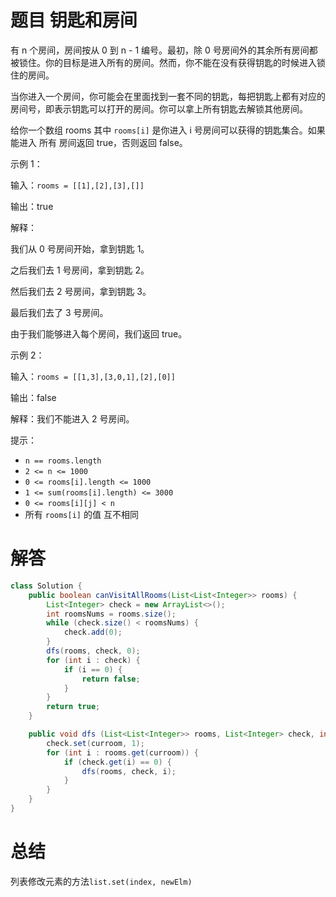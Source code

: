 # 题目 钥匙和房间

有 n 个房间，房间按从 0 到 n - 1 编号。最初，除 0 号房间外的其余所有房间都被锁住。你的目标是进入所有的房间。然而，你不能在没有获得钥匙的时候进入锁住的房间。

当你进入一个房间，你可能会在里面找到一套不同的钥匙，每把钥匙上都有对应的房间号，即表示钥匙可以打开的房间。你可以拿上所有钥匙去解锁其他房间。

给你一个数组 rooms 其中 ```rooms[i]``` 是你进入 i 号房间可以获得的钥匙集合。如果能进入 所有 房间返回 true，否则返回 false。

 

示例 1：

输入：```rooms = [[1],[2],[3],[]]```

输出：true

解释：

我们从 0 号房间开始，拿到钥匙 1。

之后我们去 1 号房间，拿到钥匙 2。

然后我们去 2 号房间，拿到钥匙 3。

最后我们去了 3 号房间。

由于我们能够进入每个房间，我们返回 true。

示例 2：

输入：```rooms = [[1,3],[3,0,1],[2],[0]]```

输出：false

解释：我们不能进入 2 号房间。
 

提示：

* ```n == rooms.length```
* ```2 <= n <= 1000```
* ```0 <= rooms[i].length <= 1000```
* ```1 <= sum(rooms[i].length) <= 3000```
* ```0 <= rooms[i][j] < n```
* 所有 ```rooms[i]``` 的值 互不相同

# 解答
```java
class Solution {
    public boolean canVisitAllRooms(List<List<Integer>> rooms) {
        List<Integer> check = new ArrayList<>();
        int roomsNums = rooms.size();
        while (check.size() < roomsNums) {
            check.add(0);
        } 
        dfs(rooms, check, 0);
        for (int i : check) {
            if (i == 0) {
                return false;
            }
        }
        return true;
    }

    public void dfs (List<List<Integer>> rooms, List<Integer> check, int curroom) {
        check.set(curroom, 1);
        for (int i : rooms.get(curroom)) {
            if (check.get(i) == 0) {
                dfs(rooms, check, i);
            } 
        }
    }
}
```

# 总结

列表修改元素的方法```list.set(index, newElm)```

